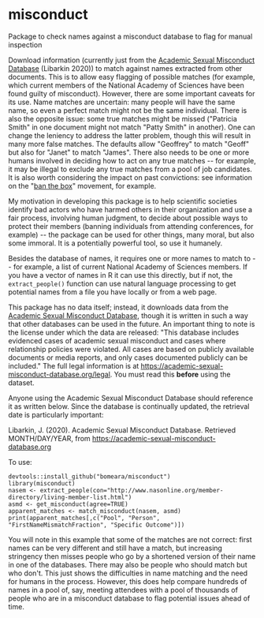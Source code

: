 # misconduct

Package to check names against a misconduct database to flag for manual inspection

Download information (currently just from the [Academic Sexual Misconduct Database](https://academic-sexual-misconduct-database.org) (Libarkin 2020)) to match against names extracted from other documents. This is to allow easy flagging of possible matches (for example, which current members of the National Academy of Sciences have been found guilty of misconduct). However, there are some important caveats for its use. Name matches are uncertain: many people will have the same name, so even a perfect match might not be the same individual. There is also the opposite issue: some true matches might be missed ("Patricia Smith" in one document might not match "Patty Smith" in another). One can change the leniency to address the latter problem, though this will result in many more false matches. The defaults allow "Geoffrey" to match "Geoff" but also for "Janet" to match "James". There also needs to be one or more humans involved in deciding how to act on any true matches -- for example, it may be illegal to exclude any true matches from a pool of job candidates. It is also worth considering the impact on past convictions: see information on the "[ban the box](https://en.wikipedia.org/wiki/Ban_the_Box)" movement, for example. 

My motivation in developing this package is to help scientific societies identify bad actors who have harmed others in their organization and use a fair process, involving human judgment, to decide about possible ways to protect their members (banning individuals from attending conferences, for example) -- the package can be used for other things, many moral, but also some immoral. It is a potentially powerful tool, so use it humanely.

Besides the database of names, it requires one or more names to match to -- for example, a list of current National Academy of Sciences members. If you have a vector of names in R it can use this directly, but if not, the `extract_people()` function can use natural language processing to get potential names from a file you have locally or from a web page.

This package has no data itself; instead, it downloads data from the [Academic Sexual Misconduct Database](https://academic-sexual-misconduct-database.org), though it is written in such a way that other databases can be used in the future. An important thing to note is the license under which the data are released: "This database includes evidenced cases of academic sexual misconduct and cases where relationship policies were violated. All cases are based on publicly available documents or media reports, and only cases documented publicly can be included." The full legal information is at https://academic-sexual-misconduct-database.org/legal. You must read this **before** using the dataset.

Anyone using the Academic Sexual Misconduct Database should reference it as written below. Since the database is continually updated, the retrieval date is particularly important:

Libarkin, J. (2020). Academic Sexual Misconduct Database. Retrieved MONTH/DAY/YEAR, from https://academic-sexual-misconduct-database.org


To use:

```
devtools::install_github("bomeara/misconduct")
library(misconduct)
nasem <- extract_people(con="http://www.nasonline.org/member-directory/living-member-list.html")
asmd <- get_misconduct(agree=TRUE)
apparent_matches <- match_misconduct(nasem, asmd)
print(apparent_matches[,c("Pool", "Person", "FirstNameMismatchFraction", "Specific Outcome")])
```

You will note in this example that some of the matches are not correct: first names can be very different and still have a match, but increasing stringency then misses people who go by a shortened version of their name in one of the databases. There may also be people who should match but who don't. This just shows the difficulties in name matching and the need for humans in the process. However, this does help compare hundreds of names in a pool of, say, meeting attendees with a pool of thousands of people who are in a misconduct database to flag potential issues ahead of time.
